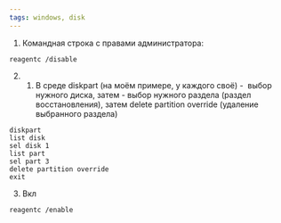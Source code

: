 ```yaml
---
tags: windows, disk
---
```


1. Командная строка с правами администратора:
		
```
reagentc /disable
```

2.  1. В среде diskpart (на моём примере, у каждого своё) -  выбор нужного диска, затем - выбор нужного раздела (раздел восстановления), затем delete partition override (удаление выбранного раздела)
	
```
diskpart
list disk
sel disk 1
list part
sel part 3
delete partition override
exit
```
3.  Вкл
	
```
reagentc /enable
```
